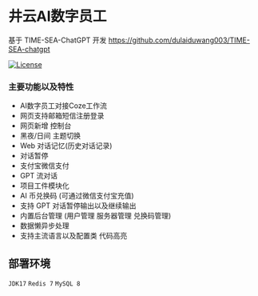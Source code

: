 # 井云AI数字员工 
基于 TIME-SEA-ChatGPT 开发 https://github.com/dulaiduwang003/TIME-SEA-chatgpt

[![License](https://img.shields.io/badge/license-Apache%202-4EB1BA.svg)](https://www.apache.org/licenses/LICENSE-2.0.html)

### 主要功能以及特性
- AI数字员工对接Coze工作流
- 网页支持邮箱短信注册登录
- 网页新增 控制台
- 黑夜/日间 主题切换
- Web 对话记忆(历史对话记录)
- 对话暂停
- 支付宝微信支付
- GPT 流对话
- 项目工件模块化
- AI 币兑换码 (可通过微信支付宝充值)
- 支持 GPT 对话暂停输出以及继续输出
- 内置后台管理 (用户管理 服务器管理 兑换码管理)
- 数据懒异步处理
- 支持主流语言以及配置类 代码高亮

## 部署环境

`JDK17`
`Redis 7`
`MySQL 8`